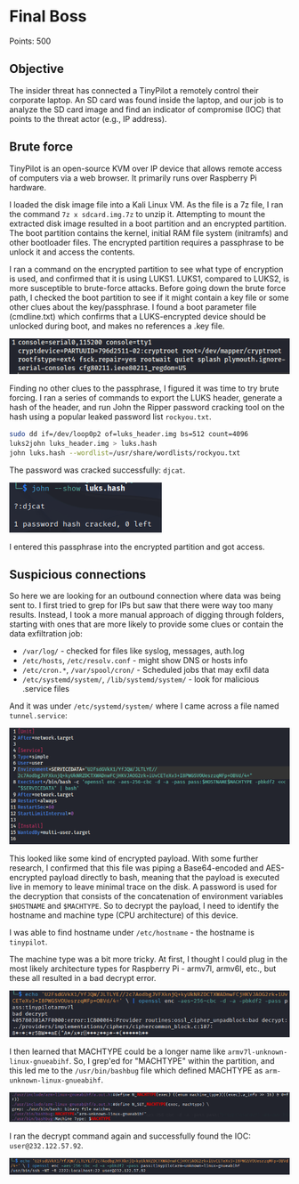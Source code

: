 # Final Boss

Points: 500

## Objective

The insider threat has connected a TinyPilot a remotely control their corporate laptop. An SD card was found inside the laptop, and our job is to analyze the SD card image and find an indicator of compromise (IOC) that points to the threat actor (e.g., IP address).

## Brute force

TinyPilot is an open-source KVM over IP device that allows remote access of computers via a web browser. It primarily runs over Raspberry Pi hardware.

I loaded the disk image file into a Kali Linux VM. As the file is a 7z file, I ran the command `7z x sdcard.img.7z` to unzip it. Attempting to mount the extracted disk image resulted in a boot partition and an encrypted partition. The boot partition contains the kernel, initial RAM file system (initramfs) and other bootloader files. The encrypted partition requires a passphrase to be unlock it and access the contents.

I ran a command on the encrypted partition to see what type of encryption is used, and confirmed that it is using LUKS1. LUKS1, compared to LUKS2, is more susceptible to brute-force attacks. Before going down the brute force path, I checked the boot partition to see if it might contain a key file or some other clues about the key/passphrase. I found a boot parameter file (cmdline.txt) which confirms that a LUKS-encrypted device should be unlocked during boot, and makes no references a .key file. 

![boot parameters](boot_parameters.png)

Finding no other clues to the passphrase, I figured it was time to try brute forcing. I ran a series of commands to export the LUKS header, generate a hash of the header, and run John the Ripper password cracking tool on the hash using a popular leaked password list `rockyou.txt`.

```bash
sudo dd if=/dev/loop0p2 of=luks_header.img bs=512 count=4096
luks2john luks_header.img > luks.hash
john luks.hash --wordlist=/usr/share/wordlists/rockyou.txt
```

The password was cracked successfully: `djcat`.

![cracked password](password_brute_force.png)

I entered this passphrase into the encrypted partition and got access.

## Suspicious connections

So here we are looking for an outbound connection where data was being sent to. I first tried to grep for IPs but saw that there were way too many results. Instead, I took a more manual approach of digging through folders, starting with ones that are more likely to provide some clues or contain the data exfiltration job:

- `/var/log/` - checked for files like syslog, messages, auth.log
- `/etc/hosts`, `/etc/resolv.conf` - might show DNS or hosts info
- `/etc/cron.*`, `/var/spool/cron/`	- Scheduled jobs that may exfil data
- `/etc/systemd/system/`, `/lib/systemd/system/` - look for malicious .service files

And it was under `/etc/systemd/system/` where I came across a file named `tunnel.service`:

![tunnel.service](tunnel_service.png)

This looked like some kind of encrypted payload. With some further research, I confirmed that this file was piping a Base64-encoded and AES-encrypted payload directly to bash, meaning that the payload is executed live in memory to leave minimal trace on the disk. A password is used for the decryption that consists of the concatenation of environment variables `$HOSTNAME` and `$MACHTYPE`. So to decrypt the payload, I need to identify the hostname and machine type (CPU architecture) of this device.

I was able to find hostname under `/etc/hostname` - the hostname is `tinypilot`.

The machine type was a bit more tricky. At first, I thought I could plug in the most likely architecture types for Raspberry Pi - armv7l, armv6l, etc., but these all resulted in a bad decrypt error.

![bad decrypt](bad_decrypt.png)

I then learned that MACHTYPE could be a longer name like `armv7l-unknown-linux-gnueabihf`. So, I grep'ed for "MACHTYPE" within the partition, and this led me to the `/usr/bin/bashbug` file which defined MACHTYPE as `arm-unknown-linux-gnueabihf`.

![machine type found](MACHTYPE.png)

I ran the decrypt command again and successfully found the IOC: `user@232.122.57.92`.

![successful decrypt](successful_decrypt.png)
